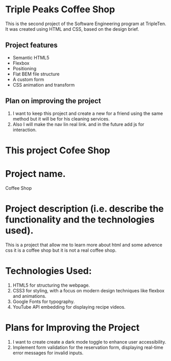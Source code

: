 # Triple Peaks Coffee Shop

This is the second project of the Software Engineering program at TripleTen. It was created using HTML and CSS, based on the design brief.

## Project features

- Semantic HTML5
- Flexbox
- Positioning
- Flat BEM file structure
- A custom form
- CSS animation and transform

## Plan on improving the project

1. I want to keep this project and create a new for a friend using the same method but it will be for his cleaning services.
2. Also I will make the nav lin real link. and in the future add js for interaction.

# This project Cofee Shop

# Project name.

Coffee Shop

# Project description (i.e. describe the functionality and the technologies used).

This is a project that allow me to learn more about html and some advence css it is a coffee shop but it is not a real coffee shop.

# Technologies Used:

1. HTML5 for structuring the webpage.
2. CSS3 for styling, with a focus on modern design techniques like flexbox and animations.
3. Google Fonts for typography.
4. YouTube API embedding for displaying recipe videos.

# Plans for Improving the Project

1. I want to create create a dark mode toggle to enhance user accessibility.
2. Implement form validation for the reservation form, displaying real-time error messages for invalid inputs.
